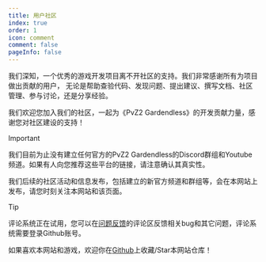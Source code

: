 ```yaml
---
title: 用户社区
index: true
order: 1
icon: comment
comment: false
pageInfo: false
---
```

我们深知，一个优秀的游戏开发项目离不开社区的支持。我们非常感谢所有为项目做出贡献的用户，
无论是帮助查验代码、发现问题、提出建议、撰写文档、社区管理、参与讨论，还是分享经验。

我们欢迎您加入我们的社区，一起为《PvZ2 Gardendless》的开发贡献力量，感谢您对社区建设的支持！
> [!important]
> 我们目前为止没有建立任何官方的PvZ2 Gardendless的Discord群组和Youtube频道。如果有人向您推荐这些平台的链接，请注意确认其真实性。
> 
> 我们后续的社区活动和信息发布，包括建立的新官方频道和群组等，会在本网站上发布，请您时刻关注本网站和该页面。

> [!tip]
> 评论系统正在试用，您可以在[问题反馈](feedback.md)的评论区反馈相关bug和其它问题，评论系统需要登录Github账号。
>
> 如果喜欢本网站和游戏，欢迎你在[Github](https://github.com/Gzh0821/pvzg_site)上收藏/Star本网站仓库！

<div class="vp-card-container">
  <VPCard
    title="QQ活跃聊天群"
    desc="群号：980405270，适合想提供帮助，分享攻略和参与讨论的玩家"
    logo="/assets/image/qq.svg"
    link="https://qm.qq.com/q/MIqVcRAg8u"
    background="rgba(245, 158, 0, 0.15)"
  />
  <VPCard
    title="QQ公告群-4"
    desc="群号：981880465，适合潜水和获取最新版本的信息"
    logo="/assets/image/qq.svg"
    link="https://qm.qq.com/q/8LkQioyGI2"
    background="rgba(228, 0, 54, 0.15)"
  />
  <VPCard
    title="Github仓库"
    desc="对于bug的反馈和功能的建议，可以在该仓库上提交issue，欢迎您Star本仓库！"
    logo="/assets/image/github-dark.svg"
    link="https://github.com/Gzh0821/pvzg_site"
    background="rgba(102, 204, 255, 0.15)"
  />
</div>
